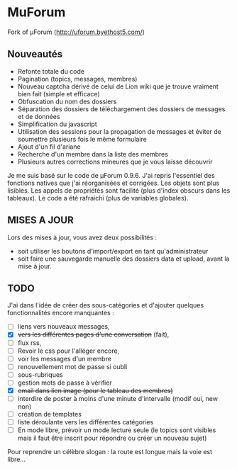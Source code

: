MuForum
=======

Fork of µForum (http://uforum.byethost5.com/)

Nouveautés
---
* Refonte totale du code
* Pagination (topics, messages, membres)
* Nouveau captcha dérivé de celui de Lion wiki que je trouve vraiment bien fait (simple et efficace)
* Obfuscation du nom des dossiers
* Séparation des dossiers de téléchargement des dossiers de messages et de données
* Simplification du javascript
* Utilisation des sessions pour la propagation de messages et éviter de soumettre plusieurs fois le même formulaire
* Ajout d'un fil d'ariane
* Recherche d'un membre dans la liste des membres
* Plusieurs autres corrections mineures que je vous laisse découvrir

Je me suis basé sur le code de µForum 0.9.6. J'ai repris l'essentiel des fonctions natives que j'ai réorganisées et corrigées.
Les objets sont plus lisibles. Les appels de propriétés sont facilité (plus d'index obscurs dans les tableaux). Le code a été rafraichi (plus de variables globales).

MISES A JOUR
---

Lors des mises à jour, vous avez deux possibilités :
* soit utiliser les boutons d'import/export en tant qu'administrateur
* soit faire une sauvegarde manuelle des dossiers data et upload, avant la mise à jour.

TODO
---

J'ai dans l'idée de créer des sous-catégories et d'ajouter quelques fonctionnalités encore manquantes :

- [ ] liens vers nouveaux messages,
- [x] ~~vers les différentes pages d'une conversation~~ (fait),
- [ ] flux rss,
- [ ] Revoir le css pour l'alléger encore,
- [ ] voir les messages d'un membre
- [ ] renouvellement mot de passe si oubli
- [ ] sous-rubriques
- [ ] gestion mots de passe à vérifier
- [x] ~~email dans lien image (pour le tableau des membres)~~
- [ ] interdire de poster à moins d'une minute d'intervalle (modif oui, new non)
- [ ] création de templates
- [ ] liste déroulante vers les différentes catégories
- [ ] En mode libre, prévoir un mode lecture seule (le topics sont visibles mais il faut être inscrit pour répondre ou créer un nouveau sujet)

Pour reprendre un célèbre slogan : la route est longue mais la voie est libre...
